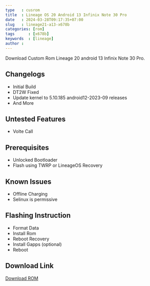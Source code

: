 ```yaml
---
type   : cusrom
title  : Lineage OS 20 Android 13 Infinix Note 30 Pro
date   : 2024-03-28T09:17:35+07:00
slug   : lineage21-a13-x678b
categories: [rom]
tags      : [x678b]
keywords  : [lineage]
author : 
---
```


Download Custom Rom Lineage 20 android 13 Infinix Note 30 Pro.

## Changelogs
- Initial Build
- DT2W Fixed
- Update kernel to 5.10.185 android12-2023-09 releases
- And More

## Untested Features
- Volte Call

## Prerequisites
- Unlocked Bootloader
- Flash using TWRP or LineageOS Recovery

## Known Issues
- Offline Charging
- Selinux is permissive

## Flashing Instruction
- Format Data
- Install Rom
- Reboot Recovery
- Install Gapps (optional)
- Reboot


## Download Link
[Download ROM](https://dodyirawan85.github.io/custom/rom/2023/10/21/lineageos-x6833b.html)
